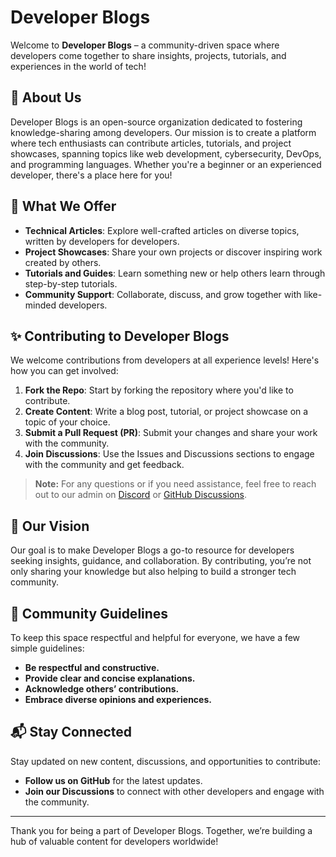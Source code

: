 # Developer Blogs

Welcome to **Developer Blogs** – a community-driven space where developers come together to share insights, projects, tutorials, and experiences in the world of tech!

## 🌟 About Us

Developer Blogs is an open-source organization dedicated to fostering knowledge-sharing among developers. Our mission is to create a platform where tech enthusiasts can contribute articles, tutorials, and project showcases, spanning topics like web development, cybersecurity, DevOps, and programming languages. Whether you're a beginner or an experienced developer, there's a place here for you!

## 🚀 What We Offer

- **Technical Articles**: Explore well-crafted articles on diverse topics, written by developers for developers.
- **Project Showcases**: Share your own projects or discover inspiring work created by others.
- **Tutorials and Guides**: Learn something new or help others learn through step-by-step tutorials.
- **Community Support**: Collaborate, discuss, and grow together with like-minded developers.

## ✨ Contributing to Developer Blogs

We welcome contributions from developers at all experience levels! Here's how you can get involved:

1. **Fork the Repo**: Start by forking the repository where you'd like to contribute.
2. **Create Content**: Write a blog post, tutorial, or project showcase on a topic of your choice.
3. **Submit a Pull Request (PR)**: Submit your changes and share your work with the community.
4. **Join Discussions**: Use the Issues and Discussions sections to engage with the community and get feedback.

> **Note:** For any questions or if you need assistance, feel free to reach out to our admin on [Discord](https://discord.gg/wmuGFyaN) or [GitHub Discussions](https://github.com/orgs/Developer-Blogs/discussions/1).

## 🎉 Our Vision

Our goal is to make Developer Blogs a go-to resource for developers seeking insights, guidance, and collaboration. By contributing, you’re not only sharing your knowledge but also helping to build a stronger tech community.

## 💬 Community Guidelines

To keep this space respectful and helpful for everyone, we have a few simple guidelines:
- **Be respectful and constructive.**
- **Provide clear and concise explanations.**
- **Acknowledge others’ contributions.**
- **Embrace diverse opinions and experiences.**

## 📬 Stay Connected

Stay updated on new content, discussions, and opportunities to contribute:
- **Follow us on GitHub** for the latest updates.
- **Join our Discussions** to connect with other developers and engage with the community.

---

Thank you for being a part of Developer Blogs. Together, we’re building a hub of valuable content for developers worldwide!
